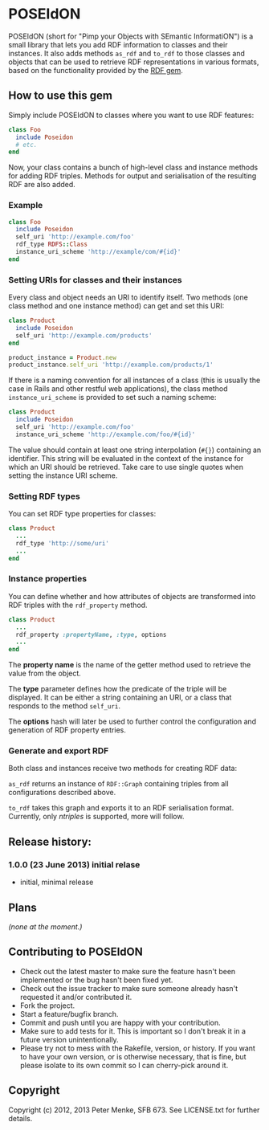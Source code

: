# POSEIdON

POSEIdON (short for "Pimp your Objects with SEmantic InformatiON") is a small
library that lets you add RDF information to classes and their instances.
It also adds methods `as_rdf` and `to_rdf` to those classes and objects that
can be used to retrieve RDF representations in various formats, based on
the functionality provided by the [RDF gem](http://rubygems.org/gems/rdf).

## How to use this gem

Simply include POSEIdON to classes where you want to use RDF features:

```ruby
class Foo
  include Poseidon
  # etc.
end
```

Now, your class contains a bunch of high-level class and instance methods for
adding RDF triples. Methods for output and serialisation of the resulting RDF
are also added.

### Example

```Ruby
class Foo
  include Poseidon
  self_uri 'http://example.com/foo'
  rdf_type RDFS::Class
  instance_uri_scheme 'http://example/com/#{id}'
end
```

### Setting URIs for classes and their instances

Every class and object needs an URI to identify itself. Two methods (one class
method and one instance method) can get and set this URI:

```Ruby
class Product
  include Poseidon
  self_uri 'http://example.com/products'
end

product_instance = Product.new
product_instance.self_uri 'http://example.com/products/1'
```

If there is a naming convention for all instances of a class (this is usually
the case in Rails and other restful web applications), the class method
`instance_uri_scheme` is provided to set such a naming scheme:

```Ruby
class Product
  include Poseidon
  self_uri 'http://example.com/foo'
  instance_uri_scheme 'http://example.com/foo/#{id}'
```

The value should contain at least one string interpolation (`#{}`) containing
an identifier. This string will be evaluated in the context of the instance
for which an URI should be retrieved. Take care to use single quotes when
setting the instance URI scheme.

### Setting RDF types

You can set RDF type properties for classes:

```Ruby
class Product
  ...
  rdf_type 'http://some/uri'
  ...
end
```

### Instance properties

You can define whether and how attributes of objects are transformed into
RDF triples with the `rdf_property` method.

```Ruby
class Product
  ...
  rdf_property :propertyName, :type, options
  ...
end
```

The __property name__ is the name of the getter method used to retrieve the
value from the object.

The __type__ parameter defines how the predicate of the triple will be
displayed. It can be either a string containing an URI, or a class that
responds to the method `self_uri`.

The __options__ hash will later be used to further control the configuration
and generation of RDF property entries.


### Generate and export RDF

Both class and instances receive two methods for creating RDF data:

`as_rdf` returns an instance of ``RDF::Graph`` containing triples from
all configurations described above.

`to_rdf` takes this graph and exports it to an RDF serialisation format.
Currently, only *ntriples* is supported, more will follow.

## Release history:

### 1.0.0 (23 June 2013) initial relase

- initial, minimal release

## Plans

_(none at the moment.)_


## Contributing to POSEIdON
 
* Check out the latest master to make sure the feature hasn't been implemented or the bug hasn't been fixed yet.
* Check out the issue tracker to make sure someone already hasn't requested it and/or contributed it.
* Fork the project.
* Start a feature/bugfix branch.
* Commit and push until you are happy with your contribution.
* Make sure to add tests for it. This is important so I don't break it in a future version unintentionally.
* Please try not to mess with the Rakefile, version, or history. If you want to have your own version, or is otherwise necessary, that is fine, but please isolate to its own commit so I can cherry-pick around it.

## Copyright

Copyright (c) 2012, 2013 Peter Menke, SFB 673.
See LICENSE.txt for further details.
